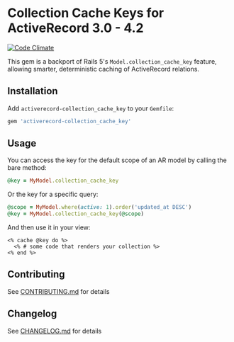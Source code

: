 # Collection Cache Keys for ActiveRecord 3.0 - 4.2

[![Code Climate](https://codeclimate.com/repos/56f021bcc7befb007e002f24/badges/ddbc25f40952bed70d65/gpa.svg)](https://codeclimate.com/repos/56f021bcc7befb007e002f24/feed)

This gem is a backport of Rails 5's `Model.collection_cache_key` feature,
allowing smarter, deterministic caching of ActiveRecord relations.

## Installation

Add `activerecord-collection_cache_key` to your `Gemfile`:

```ruby
gem 'activerecord-collection_cache_key'
```

## Usage

You can access the key for the default scope of an AR model by calling the bare method:

```ruby
@key = MyModel.collection_cache_key
```

Or the key for a specific query:

```ruby
@scope = MyModel.where(active: 1).order('updated_at DESC')
@key = MyModel.collection_cache_key(@scope)
```

And then use it in your view:

```erb
<% cache @key do %>
  <% # some code that renders your collection %>
<% end %>
```

## Contributing

See [CONTRIBUTING.md](CONTRIBUTING.md) for details

## Changelog

See [CHANGELOG.md](CHANGELOG.md) for details
